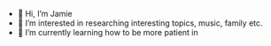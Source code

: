 - 👋 Hi, I’m Jamie 
- 👀 I’m interested in researching interesting topics, music, family etc.
- 🌱 I’m currently learning how to be more patient in 

<!---
jamie2524/jamie2524 is a ✨ special ✨ repository because its `README.md` (this file) appears on your GitHub profile.
You can click the Preview link to take a look at your changes.
--->
